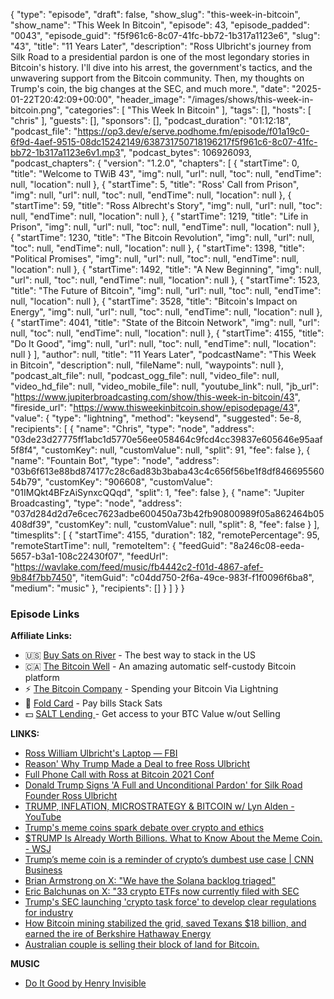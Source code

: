 {
  "type": "episode",
  "draft": false,
  "show_slug": "this-week-in-bitcoin",
  "show_name": "This Week In Bitcoin",
  "episode": 43,
  "episode_padded": "0043",
  "episode_guid": "f5f961c6-8c07-41fc-bb72-1b317a1123e6",
  "slug": "43",
  "title": "11 Years Later",
  "description": "Ross Ulbricht's journey from Silk Road to a presidential pardon is one of the most legondary stories in Bitcoin's history. I'll dive into his arrest, the government's tactics, and the unwavering support from the Bitcoin community. Then, my thoughts on Trump's coin, the big changes at the SEC, and much more.",
  "date": "2025-01-22T20:42:09+00:00",
  "header_image": "/images/shows/this-week-in-bitcoin.png",
  "categories": [
    "This Week In Bitcoin"
  ],
  "tags": [],
  "hosts": [
    "chris"
  ],
  "guests": [],
  "sponsors": [],
  "podcast_duration": "01:12:18",
  "podcast_file": "https://op3.dev/e/serve.podhome.fm/episode/f01a19c0-6f9d-4aef-9515-08dc15242149/638731750718196217f5f961c6-8c07-41fc-bb72-1b317a1123e6v1.mp3",
  "podcast_bytes": 106926093,
  "podcast_chapters": {
    "version": "1.2.0",
    "chapters": [
      {
        "startTime": 0,
        "title": "Welcome to TWiB 43",
        "img": null,
        "url": null,
        "toc": null,
        "endTime": null,
        "location": null
      },
      {
        "startTime": 5,
        "title": "Ross' Call from Prison",
        "img": null,
        "url": null,
        "toc": null,
        "endTime": null,
        "location": null
      },
      {
        "startTime": 59,
        "title": "Ross Albrecht's Story",
        "img": null,
        "url": null,
        "toc": null,
        "endTime": null,
        "location": null
      },
      {
        "startTime": 1219,
        "title": "Life in Prison",
        "img": null,
        "url": null,
        "toc": null,
        "endTime": null,
        "location": null
      },
      {
        "startTime": 1230,
        "title": "The Bitcoin Revolution",
        "img": null,
        "url": null,
        "toc": null,
        "endTime": null,
        "location": null
      },
      {
        "startTime": 1398,
        "title": "Political Promises",
        "img": null,
        "url": null,
        "toc": null,
        "endTime": null,
        "location": null
      },
      {
        "startTime": 1492,
        "title": "A New Beginning",
        "img": null,
        "url": null,
        "toc": null,
        "endTime": null,
        "location": null
      },
      {
        "startTime": 1523,
        "title": "The Future of Bitcoin",
        "img": null,
        "url": null,
        "toc": null,
        "endTime": null,
        "location": null
      },
      {
        "startTime": 3528,
        "title": "Bitcoin's Impact on Energy",
        "img": null,
        "url": null,
        "toc": null,
        "endTime": null,
        "location": null
      },
      {
        "startTime": 4041,
        "title": "State of the Bitcoin Network",
        "img": null,
        "url": null,
        "toc": null,
        "endTime": null,
        "location": null
      },
      {
        "startTime": 4155,
        "title": "Do It Good",
        "img": null,
        "url": null,
        "toc": null,
        "endTime": null,
        "location": null
      }
    ],
    "author": null,
    "title": "11 Years Later",
    "podcastName": "This Week in Bitcoin",
    "description": null,
    "fileName": null,
    "waypoints": null
  },
  "podcast_alt_file": null,
  "podcast_ogg_file": null,
  "video_file": null,
  "video_hd_file": null,
  "video_mobile_file": null,
  "youtube_link": null,
  "jb_url": "https://www.jupiterbroadcasting.com/show/this-week-in-bitcoin/43",
  "fireside_url": "https://www.thisweekinbitcoin.show/episodepage/43",
  "value": {
    "type": "lightning",
    "method": "keysend",
    "suggested": 5e-8,
    "recipients": [
      {
        "name": "Chris",
        "type": "node",
        "address": "03de23d27775ff1abc1d5770e56ee058464c9fcd4cc39837e605646e95aaf5f8f4",
        "customKey": null,
        "customValue": null,
        "split": 91,
        "fee": false
      },
      {
        "name": "Fountain Bot",
        "type": "node",
        "address": "03b6f613e88bd874177c28c6ad83b3baba43c4c656f56be1f8df84669556054b79",
        "customKey": "906608",
        "customValue": "01IMQkt4BFzAiSynxcQQqd",
        "split": 1,
        "fee": false
      },
      {
        "name": "Jupiter Broadcasting",
        "type": "node",
        "address": "037d284d2d7e6cec7623adbe600450a73b42fb90800989f05a862464b05408df39",
        "customKey": null,
        "customValue": null,
        "split": 8,
        "fee": false
      }
    ],
    "timesplits": [
      {
        "startTime": 4155,
        "duration": 182,
        "remotePercentage": 95,
        "remoteStartTime": null,
        "remoteItem": {
          "feedGuid": "8a246c08-eeda-5657-b3a1-108c22430f07",
          "feedUrl": "https://wavlake.com/feed/music/fb4442c2-f01d-4867-afef-9b84f7bb7450",
          "itemGuid": "c04dd750-2f6a-49ce-983f-f1f0096f6ba8",
          "medium": "music"
        },
        "recipients": []
      }
    ]
  }
}


### Episode Links

**Affiliate Links:**

* 🇺🇸 [Buy Sats on River](https://river.com/signup?r=3CT4V56E) \- The best way to stack in the US
* 🇨🇦 [The Bitcoin Well](https://www.bitcoinwell.com/jupiter) \- An amazing automatic self-custody Bitcoin platform
* ⚡ [The Bitcoin Company](https://app.thebitcoincompany.com/signup?ref=JUPITER) \- Spending your Bitcoin Via Lightning
* 🏦 [Fold Card](https://use.foldapp.com/r/XNHPXTFC) \- Pay bills Stack Sats
* 💵 [SALT Lending ](https://borrower.saltlending.com/register?referralCode=GkPQdbqWG)\- Get access to your BTC Value w/out Selling

**LINKS:**

* [Ross William Ulbricht's Laptop — FBI](https://www.fbi.gov/history/artifacts/ross-william-ulbrichts-laptop)
* [Reason' Why Trump Made a Deal to free Ross Ulbricht](https://www.youtube.com/watch?v=yhDKYYdD2vY)
* [Full Phone Call with Ross at Bitcoin 2021 Conf](https://x.com/BranBTC/status/1881870357210284114)
* [Donald Trump Signs 'A Full and Unconditional Pardon' for Silk Road Founder Ross Ulbricht](https://www.nobsbitcoin.com/donald-trump-frees-ross/)
* [TRUMP, INFLATION, MICROSTRATEGY & BITCOIN w/ Lyn Alden - YouTube](https://www.youtube.com/watch?v=fZlcrLZkNA8)
* [Trump's meme coins spark debate over crypto and ethics](https://thehill.com/policy/technology/5098607-trump-faces-crypto-world-backlash-after-launch-of-meme-coin/)
* [$TRUMP Is Already Worth Billions. What to Know About the Meme Coin. - WSJ](https://www.wsj.com/finance/trump-meme-coin-crypto-explained-c881afff)
* [Trump’s meme coin is a reminder of crypto’s dumbest use case | CNN Business](https://www.cnn.com/2025/01/21/investing/meme-coin-trump-crypto-nightcap/index.html)
* [Brian Armstrong on X: "We have the Solana backlog triaged"](https://x.com/brian_armstrong/status/1881987902701207678)
* [ Eric Balchunas on X: "33 crypto ETFs now currently filed with SEC](https://x.com/EricBalchunas/status/1881756041651867796)
* [Trump's SEC launching 'crypto task force' to develop clear regulations for industry](https://www.cnbc.com/2025/01/21/trumps-sec-launching-crypto-task-force-to-develop-clear-regulations-for-industry.html)
* [How Bitcoin mining stabilized the grid, saved Texans $18 billion, and earned the ire of Berkshire Hathaway Energy](https://www.da-ri.org/articles/how-bitcoin-mining-saved-texans-18-billion)
* [Australian couple is selling their block of land for Bitcoin. ](https://x.com/BTC_Archive/status/1880644570255618318)

**MUSIC**

* [Do It Good by Henry Invisible](https://podcastindex.org/podcast/7173023)

